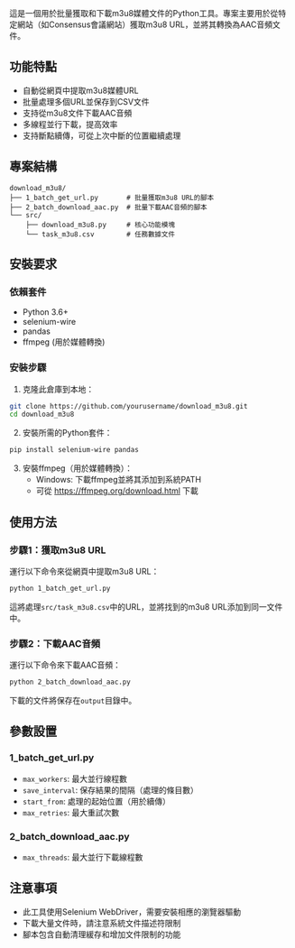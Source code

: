 這是一個用於批量獲取和下載m3u8媒體文件的Python工具。專案主要用於從特定網站（如Consensus會議網站）獲取m3u8 URL，並將其轉換為AAC音頻文件。

## 功能特點

- 自動從網頁中提取m3u8媒體URL
- 批量處理多個URL並保存到CSV文件
- 支持從m3u8文件下載AAC音頻
- 多線程並行下載，提高效率
- 支持斷點續傳，可從上次中斷的位置繼續處理

## 專案結構

```
download_m3u8/
├── 1_batch_get_url.py       # 批量獲取m3u8 URL的腳本
├── 2_batch_download_aac.py  # 批量下載AAC音頻的腳本
└── src/
    ├── download_m3u8.py     # 核心功能模塊
    └── task_m3u8.csv        # 任務數據文件
```

## 安裝要求

### 依賴套件

- Python 3.6+
- selenium-wire
- pandas
- ffmpeg (用於媒體轉換)

### 安裝步驟

1. 克隆此倉庫到本地：

```bash
git clone https://github.com/yourusername/download_m3u8.git
cd download_m3u8
```

2. 安裝所需的Python套件：

```bash
pip install selenium-wire pandas
```

3. 安裝ffmpeg（用於媒體轉換）：
   - Windows: 下載ffmpeg並將其添加到系統PATH
   - 可從 https://ffmpeg.org/download.html 下載

## 使用方法

### 步驟1：獲取m3u8 URL

運行以下命令來從網頁中提取m3u8 URL：

```bash
python 1_batch_get_url.py
```

這將處理`src/task_m3u8.csv`中的URL，並將找到的m3u8 URL添加到同一文件中。

### 步驟2：下載AAC音頻

運行以下命令來下載AAC音頻：

```bash
python 2_batch_download_aac.py
```

下載的文件將保存在`output`目錄中。

## 參數設置

### 1_batch_get_url.py

- `max_workers`: 最大並行線程數
- `save_interval`: 保存結果的間隔（處理的條目數）
- `start_from`: 處理的起始位置（用於續傳）
- `max_retries`: 最大重試次數

### 2_batch_download_aac.py

- `max_threads`: 最大並行下載線程數

## 注意事項

- 此工具使用Selenium WebDriver，需要安裝相應的瀏覽器驅動
- 下載大量文件時，請注意系統文件描述符限制
- 腳本包含自動清理緩存和增加文件限制的功能

